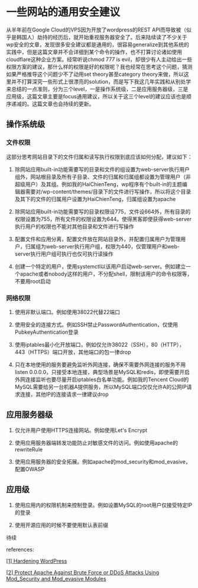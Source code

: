 # 一些网站的通用安全建议

从半年前在Google Cloud的VPS因为开放了wordpress的REST API而导致被（似乎是韩国人）劫持的经历后，就开始重视服务器安全了。后来陆续读了不少关于wp安全的文章，发现很多安全建议都是通用的，很容易generalize到其他系统的实践中，但是这篇文章并不会详细到某个命令的操作，也不打算讨论诸如使用cloudflare这种企业方案。经常听说chmod 777 is evil，却很少有人主动给出一些权限方案的建议，那什么样的权限是好的权限呢？我也经常在思考这个问题，猜测如果严格推导这个问题少不了动用set theory甚至category theory来做，所以这里并不打算深究一些形式上很漂亮的solution，而是写下我这几年实践和从别处学来总结的一点准则，分为三个level，一是操作系统级，二是应用服务器级，三是应用级，这篇文章主要是focus通用建议，所以关于这三个level的建议应该也是顺序递减的。这篇文章也会持续的更新。

## 操作系统级

### 文件权限

这部分思考网站目录下的文件归属和读写执行权限到底应该如何分配，建议如下：

1. 除网站应用built-in功能需要写的目录和文件的组设置为web-server执行用户组外，网站根目录及所有子目录、文件的归属和归属组都设置为管理用户（非超级用户）及其组。例如我的HaiChienTeng，wp程序有个built-in的主题编辑器需要对/wp-content/themes/目录下的文件进行写操作，所以将这个目录及其下的文件的归属用户设置为HaiChienTeng，归属组设置为apache

2. 除网站应用built-in功能需要写的目录权限设775，文件设664外，所有目录的权限设置为755，所有文件的权限设置为644。使得黑客即使获得web-server执行用户的权限也不能对其他目录和文件进行写操作

3. 配置文件和应用分离，配置文件放在网站目录外，并配置归属用户为管理用户，归属组为web-server执行用户组，权限为440，仅管理用户和web-server执行用户组可执行也仅可执行读操作

4. 创建一个特定的用户，使用systemctl以该用户启动web-server。例如建立一个apache或者nobody这样的用户，不分配shell，限制该用户的命令权限等，不要用root启动

### 网络权限

1. 使用非默认端口。例如使用38022代替22端口

2. 使用安全的连接方式。例如SSH禁止PasswordAuthentication，仅使用PubkeyAuthentication登录

3. 使用iptables最小化开放端口，例如仅允许38022（SSH），80（HTTP），443（HTTPS）端口开放，其他端口的包一律drop

4. 只在本地使用的服务要避免监听外网连接，确保不需要外网连接的服务不用listen 0.0.0.0，只接受本地连接，典型场景是MySQL和redis，即使需要开启外网连接监听也要尽量开启iptables白名单功能。例如我的Tencent Cloud的MySQL需要给另一台机器A提供服务，所以MySQL端口仅仅允许A的公网IP请求连接，其他IP的连接请求一律建议drop

## 应用服务器级

1. 仅允许用户使用HTTPS连接网站。例如使用Let's Encrypt

2. 使用应用服务器端转发功能防止对敏感文件的访问。例如使用apache的rewriteRule

3. 使用应用服务器的安全拓展。例如apache的mod_security和mod_evasive，配置OWASP

## 应用级

1. 使用应用内的权限机制来控制登录。例如设置MySQL的root用户仅接受特定IP的登录

2. 使用开源应用的时候不要使用默认表前缀

待续

references:

[[1] Hardening WordPress](https://wordpress.org/support/article/hardening-wordpress/)

[[2] Protect Apache Against Brute Force or DDoS Attacks Using Mod_Security and Mod_evasive Modules](https://www.tecmint.com/protect-apache-using-mod_security-and-mod_evasive-on-rhel-centos-fedora/)